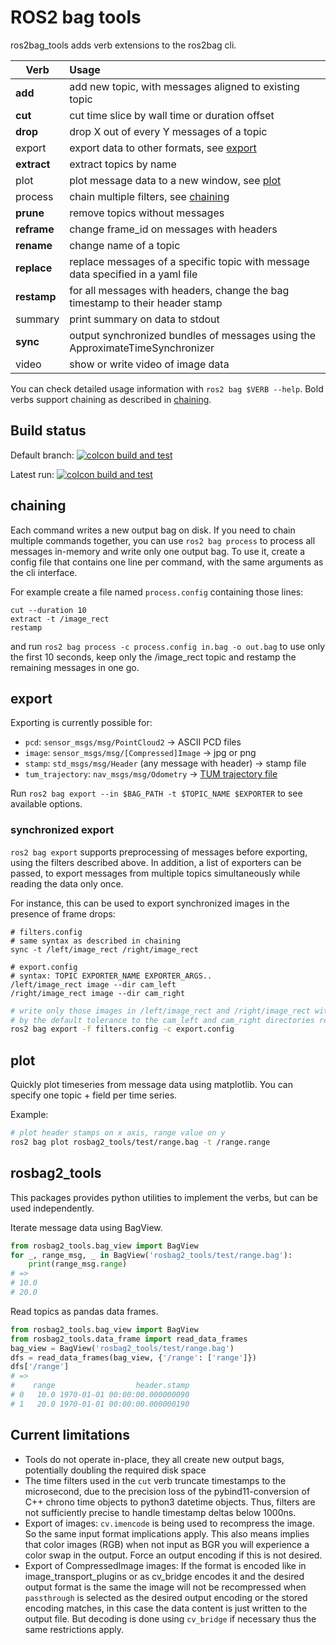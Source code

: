 # ROS2 bag tools

ros2bag_tools adds verb extensions to the ros2bag cli.

| Verb    | Usage |
| ------- |:------------------|
| **add** | add new topic, with messages aligned to existing topic |
| **cut** | cut time slice by wall time or duration offset |
| **drop** | drop X out of every Y messages of a topic |
| export  | export data to other formats, see [export](#export) |
| **extract** | extract topics by name |
| plot    | plot message data to a new window, see [plot](#plot) |
| process | chain multiple filters, see [chaining](#chaining) |
| **prune** | remove topics without messages |
| **reframe** | change frame_id on messages with headers |
| **rename**  | change name of a topic |
| **replace** | replace messages of a specific topic with message data specified in a yaml file |
| **restamp** | for all messages with headers, change the bag timestamp to their header stamp |
| summary | print summary on data to stdout |
| **sync** | output synchronized bundles of messages using the ApproximateTimeSynchronizer |
| video | show or write video of image data |

You can check detailed usage information with `ros2 bag $VERB --help`.
Bold verbs support chaining as described in [chaining](#chaining).

## Build status

Default branch: [![colcon build and test](https://github.com/AIT-Assistive-Autonomous-Systems/ros2bag_tools/actions/workflows/ros.yaml/badge.svg?branch=master)](https://github.com/AIT-Assistive-Autonomous-Systems/ros2bag_tools/actions/workflows/ros.yaml)

Latest run: [![colcon build and test](https://github.com/AIT-Assistive-Autonomous-Systems/ros2bag_tools/actions/workflows/ros.yaml/badge.svg)](https://github.com/AIT-Assistive-Autonomous-Systems/ros2bag_tools/actions/workflows/ros.yaml)

## chaining

Each command writes a new output bag on disk.
If you need to chain multiple commands together, you can use `ros2 bag process` to process all messages in-memory and write only one output bag.
To use it, create a config file that contains one line per command, with the same arguments as the cli interface.

For example create a file named `process.config` containing those lines:

```
cut --duration 10
extract -t /image_rect
restamp
```

and run `ros2 bag process -c process.config in.bag -o out.bag` to use only the first 10 seconds, keep only the /image_rect topic and restamp the remaining messages in one go.

## export

Exporting is currently possible for:

* `pcd`: `sensor_msgs/msg/PointCloud2` -> ASCII PCD files
* `image`: `sensor_msgs/msg/[Compressed]Image` -> jpg or png
* `stamp`: `std_msgs/msg/Header` (any message with header) -> stamp file
* `tum_trajectory`: `nav_msgs/msg/Odometry` -> [TUM trajectory file](https://vision.in.tum.de/data/datasets/rgbd-dataset/file_formats#ground-truth_trajectories)

Run `ros2 bag export --in $BAG_PATH -t $TOPIC_NAME $EXPORTER` to see available options.

### synchronized export

`ros2 bag export` supports preprocessing of messages before exporting, using the filters described above.
In addition, a list of exporters can be passed, to export messages from multiple topics simultaneously while reading the data only once.

For instance, this can be used to export synchronized images in the presence of frame drops:

```
# filters.config
# same syntax as described in chaining
sync -t /left/image_rect /right/image_rect
```

```
# export.config
# syntax: TOPIC EXPORTER_NAME EXPORTER_ARGS..
/left/image_rect image --dir cam_left
/right/image_rect image --dir cam_right
```

```bash
# write only those images in /left/image_rect and /right/image_rect with header.stamp synchronized
# by the default tolerance to the cam_left and cam_right directories respectively
ros2 bag export -f filters.config -c export.config
```

## plot

Quickly plot timeseries from message data using matplotlib.
You can specify one topic + field per time series.

Example:

```bash
# plot header stamps on x axis, range value on y
ros2 bag plot rosbag2_tools/test/range.bag -t /range.range
```

## rosbag2_tools

This packages provides python utilities to implement the verbs, but can be used independently.

Iterate message data using BagView.

```python
from rosbag2_tools.bag_view import BagView
for _, range_msg, _ in BagView('rosbag2_tools/test/range.bag'):
    print(range_msg.range)
# =>
# 10.0
# 20.0
```

Read topics as pandas data frames.

```python
from rosbag2_tools.bag_view import BagView
from rosbag2_tools.data_frame import read_data_frames
bag_view = BagView('rosbag2_tools/test/range.bag')
dfs = read_data_frames(bag_view, {'/range': ['range']})
dfs['/range']
# =>
#    range                  header.stamp
# 0   10.0 1970-01-01 00:00:00.000000090
# 1   20.0 1970-01-01 00:00:00.000000190
```

## Current limitations

* Tools do not operate in-place, they all create new output bags, potentially doubling the required disk space
* The time filters used in the `cut` verb truncate timestamps to the microsecond, due to the precision loss of the pybind11-conversion of C++ chrono time objects to python3 datetime objects. Thus, filters are not sufficiently precise to handle timestamp deltas below 1000ns.
* Export of images: `cv.imencode` is being used to recompress the image. So the same input format implications apply. This also means implies that color images (RGB) when not input as BGR you will experience a color swap
in the output. Force an output encoding if this is not desired.
* Export of CompressedImage images: If the format is encoded like in image_transport_plugins or as cv_bridge encodes it and the desired output format is the same the image will not be recompressed when `passthrough` is selected as the desired output encoding or the stored encoding matches, in this case the data content is just written to the output file. But decoding is done using `cv_bridge` if necessary thus the same restrictions apply.
